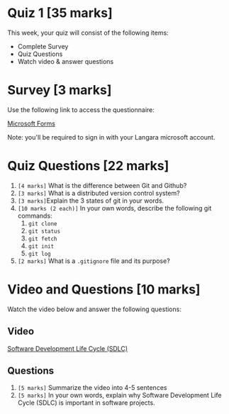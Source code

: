 # Quiz 1 [35 marks]

This week, your quiz will consist of the following items:
- Complete Survey
- Quiz Questions
- Watch video & answer questions

# Survey [3 marks]

Use the following link to access the questionnaire:

[Microsoft Forms](https://forms.office.com/r/Kn11ND8QFZ)

Note: you'll be required to sign in with your Langara microsoft account. 

# Quiz Questions [22 marks]

1. `[4 marks]` What is the difference between Git and Github?
2. `[3 marks]` What is a distributed version control system?
3. `[3 marks]`Explain the 3 states of git in your words.
4. `[10 marks (2 each)]` In your own words, describe the following git commands:
   1. `git clone`
   2. `git status`
   3. `git fetch`
   4. `git init`
   5. `git log`
5. `[2 marks]` What is a `.gitignore` file and its purpose?

# Video and Questions [10 marks]

Watch the video below and answer the following questions:

## Video
[Software Development Life Cycle (SDLC)](https://www.youtube.com/watch?v=i-QyW8D3ei0)

## Questions
1. `[5 marks]` Summarize the video into 4-5 sentences
2. `[5 marks]` In your own words, explain why Software Development Life Cycle (SDLC) is important in software projects.  
